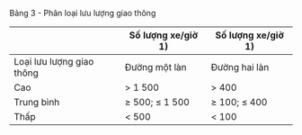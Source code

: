Bảng 3 - Phân loại lưu lượng giao thông

|                           | Số lượng xe/giờ 1)   | Số lượng xe/giờ 1)   |
|---------------------------|----------------------|----------------------|
| Loại lưu lượng giao thông | Đường một làn        | Đường hai làn        |
| Cao                       | > 1 500              | > 400                |
| Trung bình                | ≥ 500; ≤ 1 500       | ≥ 100; ≤ 400         |
| Thấp                      | < 500                | < 100                |